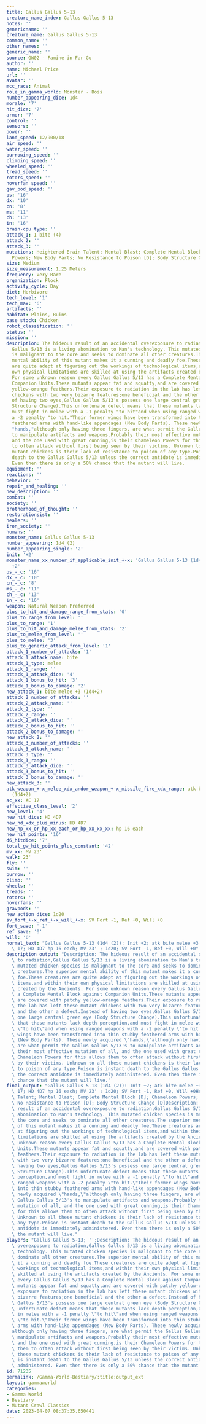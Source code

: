 ```yaml
---
title: Gallus Gallus 5-13
creature_name_index: Gallus Gallus 5-13
notes: ''
genericname: ''
creature_name: Gallus Gallus 5-13
common_name: ''
other_names: ''
generic_name: ''
source: GW02 - Famine in Far-Go
author: ''
name: Michael Price
url: ''
avatar: ''
mcc_race: Animal
role_in_gamma_world: Monster - Boss
number_appearing_dice: 1d4
morale: '7'
hit_dice: '7'
armor: '7'
control: ''
sensors: ''
power: ''
land_speed: 12/900/18
air_speed: ''
water_speed: ''
burrowing_speed: ''
climbing_speed: ''
wheeled_speed: ''
tread_speed: ''
rotors_speed: ''
hoverfan_speed: ''
gav_pod_speed: ''
ps: '16'
dx: '10'
cn: '8'
ms: '11'
ch: '13'
in: '16'
brain-cpu type: ''
attack_1: 1 bite (4)
attack_2: ''
attack_3: ''
mutations: Heightened Brain Talent; Mental Blast; Complete Mental Block [D]; Chameleon
  Powers; New Body Parts; No Resistance to Poison [D]; Body Structure Change [D]
size: Medium
size_measurement: 1.25 Meters
frequency: Very Rare
organization: Flock
activity_cycle: Day
diet: Herbivore
tech_level: '1'
tech_max: '6'
artifacts: ''
habitat: Plains, Ruins
base_stock: Chicken
robot_classification: ''
status: ''
mission: ''
description: The hideous result of an accidental overexposure to radiation,Gallus
  Gallus 5/13 is a living abomination to Man's technology. This mutated chicken species
  is malignant to the core and seeks to dominate all other creatures.The superior
  mental ability of this mutant makes it a cunning and deadly foe.These creatures
  are quite adept at figuring out the workings of technological items,and within their
  own physical limitations are skilled at using the artifacts created by the Ancients.
  For some unknown reason every Gallus Gallus 5/13 has a Complete Mental Block against
  Companion Units.These mutants appear fat and squatty,and are covered with patchy
  yellow-orange feathers.Their exposure to radiation in the lab has left these mutant
  chickens with two very bizarre features;one beneficial and the other a defect.Instead
  of having two eyes,Gallus Gallus 5/13's possess one large central green eye (Body
  Structure Change).This unfortunate defect means that these mutants lack depth perception,and
  must fight in melee with a -1 penalty "to hit"and when using ranged weapons with
  a -2 penalty "to hit."Their former wings have been transformed into thin stubby
  feathered arms with hand-like appendages (New Body Parts). These newly acquired
  "hands,"although only having three fingers, are what permit the Gallus Gallus 5/13's
  to manipulate artifacts and weapons.Probably their most effective mutation of all,
  and the one used with great cunning,is their Chameleon Powers for this allows them
  to often attack without first being seen by their victims. Unknown to all these
  mutant chickens is their lack of resistance to poison of any type.Poison is instant
  death to the Gallus Gallus 5/13 unless the correct antidote is immediately administered.
  Even then there is only a 50% chance that the mutant will live.
equipment: ''
reactions: ''
behavior: ''
repair_and_healing: ''
new_description: ''
combat: ''
society: ''
brotherhood_of_thought: ''
restorationsist: ''
healers: ''
iron_society: ''
humans: ''
monster_name: Gallus Gallus 5-13
number_appearing: 1d4 (2)
number_appearing_single: '2'
init: '+2'
monster_name_xx_number_if_applicable_init_+-x: 'Gallus Gallus 5-13 (1d4 (2)): Init
  +2'
ps_-_c: '16'
dx_-_c: '10'
cn_-_c: '8'
ms_-_c: '11'
ch_-_c: '13'
in_-_c: '16'
weapon: Natural Weapon Preferred
plus_to_hit_and_damage_range_from_stats: '0'
plus_to_range_from_level: ''
plus_to_range: '1'
plus_to_hit_and_damage_melee_from_stats: '2'
plus_to_melee_from_level: ''
plus_to_melee: '3'
plus_to_generic_attack_from_level: '1'
attack_1_number_of_attacks: '1'
attack_1_attack_name: bite
attack_1_type: melee
attack_1_range: ''
attack_1_attack_dice: '4'
attack_1_bonus_to_hit: '3'
attack_1_bonus_to_damage: '2'
new_attack_1: bite melee +3 (1d4+2)
attack_2_number_of_attacks: ''
attack_2_attack_name: ''
attack_2_type: ''
attack_2_range: ''
attack_2_attack_dice: ''
attack_2_bonus_to_hit: ''
attack_2_bonus_to_damage: ''
new_attack_2: ''
attack_3_number_of_attacks: ''
attack_3_attack_name: ''
attack_3_type: ''
attack_3_range: ''
attack_3_attack_dice: ''
attack_3_bonus_to_hit: ''
attack_3_bonus_to_damage: ''
new_attack_3: ''
atk_weapon_+-x_melee_xdx_andor_weapon_+-x_missile_fire_xdx_range: atk bite melee +3
  (1d4+2)
ac_xx: AC 17
effective_class_level: '2'
new_level: '4'
new_hit_dice: HD 4D7
new_hd_xdx_plus_minus: HD 4D7
new_hp_xx_or_hp_xx_each_or_hp_xx_xx_xx: hp 16 each
new_hit_points: '16'
d6_hitdice: '7'
total_gw_hit_points_plus_constant: '42'
mv_xx: MV 23'
walk: 23'
fly: ''
swim: ''
burrow: ''
climb: ''
wheels: ''
treads: ''
rotors: ''
hoverfans: ''
gravpods: ''
new_action_dice: 1d20
sv_fort_+-x_ref_+-x_will_+-x: SV Fort -1, Ref +0, Will +0
fort_save: '-1'
ref_save: '0'
will: '0'
normal_text: "Gallus Gallus 5-13 (1d4 (2)): Init +2; atk bite melee +3 (1d4+2); AC\
  \ 17; HD 4D7 hp 16 each; MV 23' ; 1d20; SV Fort -1, Ref +0, Will +0"
description_output: "Description: The hideous result of an accidental overexposure\
  \ to radiation,Gallus Gallus 5/13 is a living abomination to Man's technology. This\
  \ mutated chicken species is malignant to the core and seeks to dominate all other\
  \ creatures.The superior mental ability of this mutant makes it a cunning and deadly\
  \ foe.These creatures are quite adept at figuring out the workings of technological\
  \ items,and within their own physical limitations are skilled at using the artifacts\
  \ created by the Ancients. For some unknown reason every Gallus Gallus 5/13 has\
  \ a Complete Mental Block against Companion Units.These mutants appear fat and squatty,and\
  \ are covered with patchy yellow-orange feathers.Their exposure to radiation in\
  \ the lab has left these mutant chickens with two very bizarre features;one beneficial\
  \ and the other a defect.Instead of having two eyes,Gallus Gallus 5/13's possess\
  \ one large central green eye (Body Structure Change).This unfortunate defect means\
  \ that these mutants lack depth perception,and must fight in melee with a -1 penalty\
  \ \"to hit\"and when using ranged weapons with a -2 penalty \"to hit.\"Their former\
  \ wings have been transformed into thin stubby feathered arms with hand-like appendages\
  \ (New Body Parts). These newly acquired \"hands,\"although only having three fingers,\
  \ are what permit the Gallus Gallus 5/13's to manipulate artifacts and weapons.Probably\
  \ their most effective mutation of all, and the one used with great cunning,is their\
  \ Chameleon Powers for this allows them to often attack without first being seen\
  \ by their victims. Unknown to all these mutant chickens is their lack of resistance\
  \ to poison of any type.Poison is instant death to the Gallus Gallus 5/13 unless\
  \ the correct antidote is immediately administered. Even then there is only a 50%\
  \ chance that the mutant will live."
final_output: "Gallus Gallus 5-13 (1d4 (2)): Init +2; atk bite melee +3 (1d4+2); AC\
  \ 17; HD 4D7 hp 16 each; MV 23' ; 1d20; SV Fort -1, Ref +0, Will +0Heightened Brain\
  \ Talent; Mental Blast; Complete Mental Block [D]; Chameleon Powers; New Body Parts;\
  \ No Resistance to Poison [D]; Body Structure Change [D]Description: The hideous\
  \ result of an accidental overexposure to radiation,Gallus Gallus 5/13 is a living\
  \ abomination to Man's technology. This mutated chicken species is malignant to\
  \ the core and seeks to dominate all other creatures.The superior mental ability\
  \ of this mutant makes it a cunning and deadly foe.These creatures are quite adept\
  \ at figuring out the workings of technological items,and within their own physical\
  \ limitations are skilled at using the artifacts created by the Ancients. For some\
  \ unknown reason every Gallus Gallus 5/13 has a Complete Mental Block against Companion\
  \ Units.These mutants appear fat and squatty,and are covered with patchy yellow-orange\
  \ feathers.Their exposure to radiation in the lab has left these mutant chickens\
  \ with two very bizarre features;one beneficial and the other a defect.Instead of\
  \ having two eyes,Gallus Gallus 5/13's possess one large central green eye (Body\
  \ Structure Change).This unfortunate defect means that these mutants lack depth\
  \ perception,and must fight in melee with a -1 penalty \"to hit\"and when using\
  \ ranged weapons with a -2 penalty \"to hit.\"Their former wings have been transformed\
  \ into thin stubby feathered arms with hand-like appendages (New Body Parts). These\
  \ newly acquired \"hands,\"although only having three fingers, are what permit the\
  \ Gallus Gallus 5/13's to manipulate artifacts and weapons.Probably their most effective\
  \ mutation of all, and the one used with great cunning,is their Chameleon Powers\
  \ for this allows them to often attack without first being seen by their victims.\
  \ Unknown to all these mutant chickens is their lack of resistance to poison of\
  \ any type.Poison is instant death to the Gallus Gallus 5/13 unless the correct\
  \ antidote is immediately administered. Even then there is only a 50% chance that\
  \ the mutant will live."
players: "Gallus Gallus 5-13; '';Description: The hideous result of an accidental\
  \ overexposure to radiation,Gallus Gallus 5/13 is a living abomination to Man's\
  \ technology. This mutated chicken species is malignant to the core and seeks to\
  \ dominate all other creatures.The superior mental ability of this mutant makes\
  \ it a cunning and deadly foe.These creatures are quite adept at figuring out the\
  \ workings of technological items,and within their own physical limitations are\
  \ skilled at using the artifacts created by the Ancients. For some unknown reason\
  \ every Gallus Gallus 5/13 has a Complete Mental Block against Companion Units.These\
  \ mutants appear fat and squatty,and are covered with patchy yellow-orange feathers.Their\
  \ exposure to radiation in the lab has left these mutant chickens with two very\
  \ bizarre features;one beneficial and the other a defect.Instead of having two eyes,Gallus\
  \ Gallus 5/13's possess one large central green eye (Body Structure Change).This\
  \ unfortunate defect means that these mutants lack depth perception,and must fight\
  \ in melee with a -1 penalty \"to hit\"and when using ranged weapons with a -2 penalty\
  \ \"to hit.\"Their former wings have been transformed into thin stubby feathered\
  \ arms with hand-like appendages (New Body Parts). These newly acquired \"hands,\"\
  although only having three fingers, are what permit the Gallus Gallus 5/13's to\
  \ manipulate artifacts and weapons.Probably their most effective mutation of all,\
  \ and the one used with great cunning,is their Chameleon Powers for this allows\
  \ them to often attack without first being seen by their victims. Unknown to all\
  \ these mutant chickens is their lack of resistance to poison of any type.Poison\
  \ is instant death to the Gallus Gallus 5/13 unless the correct antidote is immediately\
  \ administered. Even then there is only a 50% chance that the mutant will live.|"
id: 71235
permalink: /Gamma-World-Bestiary/:title:output_ext
layout: gammaworld
categories:
- Gamma World
- Bestiary
- Mutant Crawl Classics
date: 2023-04-07 08:37:35.650441
---
```

